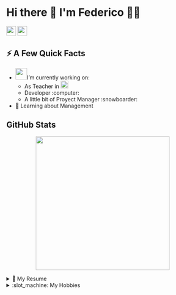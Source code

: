 <h1>
    Hi there 👋 I'm Federico 👨‍💻
</h1>
<p>
    <a href="https://www.linkedin.com/in/federico-madoery"><img
            src="https://img.shields.io/badge/linkedin-%230077B5.svg?&style=for-the-badge&logo=linkedin&logoColor=white"
            height=25></a> <a href="https://es.stackoverflow.com/users/69913/federico-madoery?tab=profile"><img
        src="https://img.shields.io/badge/stack%20overflow-FE7A16?logo=stack-overflow&logoColor=white&style=for-the-badge"
        height=25></a>
</p>

<h2>
    ⚡️ A Few Quick Facts
</h2>

<ul>
    <li> <img src="http://gph.is/2kGqdSB" width="30">I’m currently working on:
        <ul>
            <li>
                As Teacher in <a href="https://www.frsf.utn.edu.ar/"><img
                    src="https://www.frsf.utn.edu.ar/templates/utn17/img/utnsantafe-color.png" height=20 alt="UTN"></a>
            </li>
            <li>
                Developer :computer:
            </li>
            <li>
                A little bit of Proyect Manager :snowboarder:
            </li>
        </ul>
    </li>
    <li>🌱 Learning about Management</li>
</ul>

<h2>GitHub Stats</h2>

<p align='center'>
    <a href="#"><img
            src="https://github-readme-stats.vercel.app/api?username=FedeMadoery&show_icons=true&count_private=true&theme=dark"
            width="350"></a>
</p>

<details>
    <summary>📃 My Resume</summary>

</details>
<details>
    <summary>:slot_machine: My Hobbies</summary>

</details>
